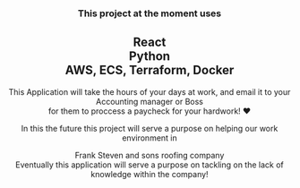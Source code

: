 <div align="center">

<h3>
This project at the moment uses
<h3>
<h2>
React<br/>
Python<br/>
AWS, ECS, Terraform, Docker <br/>
</h2>

<p>
This Application will take the hours of your days at work, and email it
to your <br/>Accounting manager or Boss<br/> for them to proccess a paycheck for your hardwork! ❤️ 
</p>

<div>
In this the future this project will serve a purpose on helping our work environment in <br>

Frank Steven and sons roofing company
<br/>
Eventually this application will serve a purpose on tackling on
the lack of knowledge within the company!

<div>

</div>
